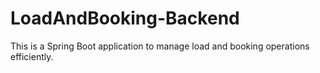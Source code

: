 # LoadAndBooking-Backend
This is a Spring Boot application to manage load and booking operations efficiently.
